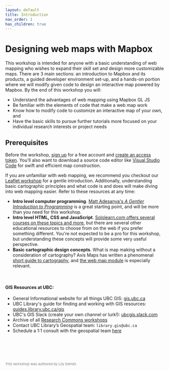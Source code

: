 ```yaml
---
layout: default
title: Introduction
nav_order: 1
has_children: true
---
```

# Designing web maps with Mapbox 

This workshop is intended for anyone with a basic understanding of web mapping who wishes to expand their skill set and design more customizable maps. There are 3 main sections: an introduction to Mapbox and its products, a guided developer environment set-up, and a hands-on portion where we will modify given code to design an interactive map powered by Mapbox. By the end of this workshop you will:     
     
- Understand the advantages of web mapping using Mapbox GL JS    
- Be familiar with the elements of code that make a web map work    
- Know how to modify code to customize an interactive map of your own, and    
- Have the basic skills to pursue further tutorials more focused on your individual research interests or project needs  
  

## Prerequisites
Before the workshop, [sign up](https://account.mapbox.com/auth/signup/) for a free account and [create an access token](https://account.mapbox.com/access-tokens/). You'll also want to download a source code editor like [Visual Studio Code](https://code.visualstudio.com/download) for swift and efficient map construction. 

If you are unfamiliar with web mapping, we recommend you checkout our [Leaflet workshop](https://ubc-library-rc.github.io/gis-intro-leaflet/) for a gentle introduction. Additionally, understanding basic cartographic principles and what code is and does will make diving into web mapping easier. Refer to these resources at any time:     
- **Intro level computer programming**. [Matt Adesanya's *A Gentler Introduction to Programming*](https://www.freecodecamp.org/news/a-gentler-introduction-to-programming-1f57383a1b2c/) is a great starting point, and will be more than you need for this workshop.    
- **Intro level HTML, CSS and JavaScript**. [Sololearn.com offers several courses on these topics and more](https://www.sololearn.com/Courses/), but there are several other educational resources to choose from on the web if you prefer something different. You're not expected to be a pro for this workshop, but understanding these concepts will provide some very useful perspective.    
- **Basic cartographic design concepts**. What is map making without a consideration of cartography? Axis Maps has written a phenomenal [short guide to cartography](https://www.axismaps.com/guide/), and [the web map module](https://www.axismaps.com/guide/web/should-a-map-be-interactive/) is especially relevant.
    

<br>  
   
#### GIS Resources at UBC:

- General Informational website for all things UBC GIS: [gis.ubc.ca](http://gis.ubc.ca/)
- UBC Library's guide for finding and working with GIS resources: [guides.library.ubc.ca/gis](http://guides.library.ubc.ca/gis)
- UBC's GIS Slack (create your own channel or lurk!): [ubcgis.slack.com](https://ubcgis.slack.com/)
- Archive of all [Research Commons workshops](https://ubc-library-rc.github.io/all.html)
- Contact UBC Library’s Geospatial team: `library.gis@ubc.ca`
- Schedule a 1:1 consult with the geospatial team [here](https://libcal.library.ubc.ca/appointments/research_commons#s-lc-public-pt)

<p style="margin-top:90px"></p>

<p style="color:grey; font-size:11px">This workshop was authored by Lily Demet.</p>
